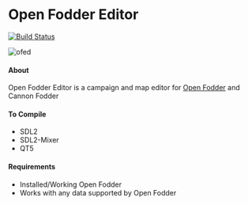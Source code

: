 # Open Fodder Editor
[![Build Status](https://api.travis-ci.org/OpenFodder/editor2.svg?branch=master)](https://travis-ci.org/OpenFodder/editor2)

![ofed](https://user-images.githubusercontent.com/1327406/47386538-9dd6e400-d758-11e8-90ab-127d81909407.png)

#### About

Open Fodder Editor is a campaign and map editor for [Open Fodder](https://github.com/OpenFodder/openfodder) and Cannon Fodder

#### To Compile

* SDL2
* SDL2-Mixer
* QT5

#### Requirements

* Installed/Working Open Fodder
* Works with any data supported by Open Fodder
